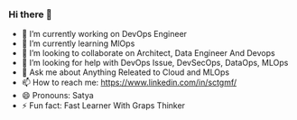 ### Hi there 👋



- 🔭 I’m currently working on DevOps Engineer
- 🌱 I’m currently learning MlOps
- 👯 I’m looking to collaborate on Architect, Data Engineer And Devops
- 🤔 I’m looking for help with DevOps Issue, DevSecOps, DataOps, MLOps
- 💬 Ask me about Anything Releated to Cloud and MLOps
- 📫 How to reach me: https://www.linkedin.com/in/sctgmf/
- 😄 Pronouns: Satya
- ⚡ Fun fact: Fast Learner With Graps Thinker

